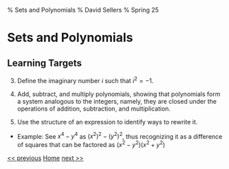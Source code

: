 % Sets and Polynomials
% David Sellers
% Spring 25

# Sets and Polynomials

## Learning Targets

3. Define the imaginary number $i$ such that $i^{2} = -1$.

4. Add, subtract, and multiply polynomials, showing that polynomials form a system analogous to the integers, namely, they are closed under the operations of addition, subtraction, and multiplication.

5. Use the structure of an expression to identify ways to rewrite it.

- Example: See $x^{4} - y^{4}$ as $(x^{2})^{2} - (y^{2})^{2}$, thus recognizing it as a difference of squares that can be factored as $(x^{2} - y^{2})(x^{2} + y^{2})$

[<< previous]() [Home](../index.html) [next >>](day1.html)
